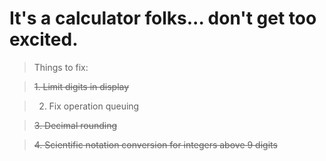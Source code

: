 # It's a calculator folks... don't get too excited.

> Things to fix:

> ~~1. Limit digits in display~~

> 2. Fix operation queuing

> ~~3. Decimal rounding~~

> ~~4. Scientific notation conversion for integers above 9 digits~~